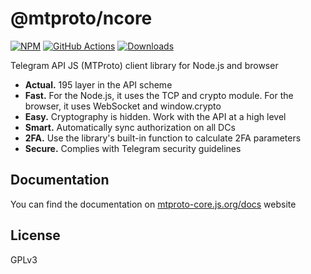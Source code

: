 # @mtproto/ncore

[![NPM](https://img.shields.io/npm/v/@mt-proto/ncore.svg?style=flat-square)](https://www.npmjs.com/package/@mt-proto/ncore)
[![GitHub Actions](https://img.shields.io/github/actions/workflow/status/nikolaeff80/mt-proto-ncore/test.yml?branch=master&style=flat-square)](https://github.com/nikolaeff80/mt-proto-ncore/actions?query=branch%3Amaster)
[![Downloads](https://img.shields.io/npm/dm/@mt-proto/ncore?style=flat-square)](https://www.npmjs.com/package/@mt-proto/ncore)

Telegram API JS (MTProto) client library for Node.js and browser

* **Actual.** 195 layer in the API scheme
* **Fast.** For the Node.js, it uses the TCP and crypto module. For the browser, it uses WebSocket and window.crypto
* **Easy.** Cryptography is hidden. Work with the API at a high level
* **Smart.** Automatically sync authorization on all DCs
* **2FA.** Use the library's built-in function to calculate 2FA parameters
* **Secure.** Complies with Telegram security guidelines

## Documentation

You can find the documentation on [mtproto-core.js.org/docs](https://mtproto-core.js.org/docs) website

## License

GPLv3
